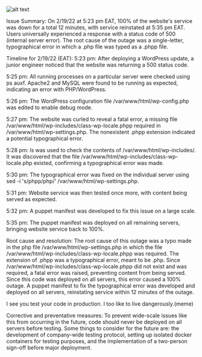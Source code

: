 ![alt text](https://starecat.com/content/wp-content/uploads/code-for-six-minutes-debug-for-six-hours-programming.jpg)

Issue Summary:
On 2/19/22 at 5:23 pm EAT, 100% of the website's service was down for a total 12 minutes, with service reinstated at 5:35 pm EAT. Users universally experienced a response with a status code of 500 (internal server error). The root cause of the outage was a single-letter, typographical error in which a .php file was typed as a .phpp file.

Timeline for 2/19/22 (EAT):
5:23 pm: After deploying a WordPress update, a junior engineer noticed that the website was returning a 500 status code.

5:25 pm: All running processes on a particular server were checked using ps auxf. Apache2 and MySQL were found to be running as expected, indicating an error with PHP/WordPress.

5:26 pm: The WordPress configuration file /var/www/html/wp-config.php was edited to enable debug mode.

5:27 pm: The website was curled to reveal a fatal error, a missing file /var/www/html/wp-includes/class-wp-locale.phpp required in /var/www/html/wp-settings.php. The nonexistent .phpp extension indicated a potential typographical error.

5:28 pm: ls was used to check the contents of /var/www/html/wp-includes/. It was discovered that the file /var/www/html/wp-includes/class-wp-locale.php existed, confirming a typographical error was made.

5:30 pm: The typographical error was fixed on the individual server using sed -i 's/phpp/php/' /var/www/html/wp-settings.php.

5:31 pm: Website service was then tested once more, with content being served as expected.

5:32 pm: A puppet manifest was developed to fix this issue on a large scale.

5:35 pm: The puppet manifest was deployed on all remaining servers, bringing website service back to 100%.

Root cause and resolution:
The root cause of this outage was a typo made in the php file /var/www/html/wp-settings.php in which the file /var/www/html/wp-includes/class-wp-locale.phpp was required. The extension of .phpp was a typographical error, meant to be .php. Since /var/www/html/wp-includes/class-wp-locale.phpp did not exist and was required, a fatal error was raised, preventing content from being served. Since this code was deployed on all servers, this error caused a 100% outage. A puppet manifest to fix the typographical error was developed and deployed on all servers, reinstating service within 12 minutes of the outage.

I see you test your code in production. I too like to live dangerously.(meme)

Corrective and preventative measures:
To prevent wide-scale issues like this from occurring in the future, code should never be deployed on all servers before testing. Some things to consider for the future are: the development of company-wide testing protocol, setting up isolated docker containers for testing purposes, and the implementation of a two-person sign-off before major deployment.
